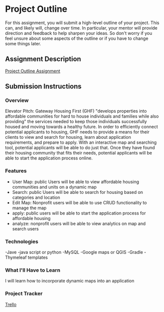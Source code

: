 # Project Outline
For this assignment, you will submit a high-level outline of your project. This can, and likely will, change over time. In particular, your mentor will provide direction and feedback to help sharpen your ideas. So don't worry if you feel unsure about some aspects of the outline or if you have to change some things later.

## Assignment Description
[Project Outline Assignment](https://education.launchcode.org/liftoff/modules/assignments/project-outline)

## Submission Instructions

### Overview
Elevator Pitch:
Gateway Housing First (GHF) "develops properties into affordable communities for hard to house individuals and families while also providing" the services needed to keep those individuals successfully housed and moving towards a healthy future. In order to efficiently connect potential applicants to housing, GHF needs to provide a means for their clients to view and search for housing, learn about application requirements, and prepare to apply. With an interactive map and searching tool, potential applicants will be able to do just that. Once they have found their housing community that fits their needs, potential applicants will be able to start the application process online. 
### Features
- User Map: public Users will be able to view affordable housing communities and units on a dynamic map 
- Search: public Users will be able to search for housing based on categories and location
- Edit Map: Nonprofit users will be able to use CRUD functionality to manage the map
- apply: public users will be able to start the application process for affordable housing 
- analyze: nonprofit users will be able to view analytics on map and search users 
### Technologies
-Jave
-java script or python
-MySQL
-Google maps or QGIS 
-Gradle 
-Thymeleaf templates 
### What I'll Have to Learn
I will learn how to incorporate dynamic maps into an application 
### Project Tracker
[Trello](https://trello.com/b/XQJgtRqi/lift-off)
